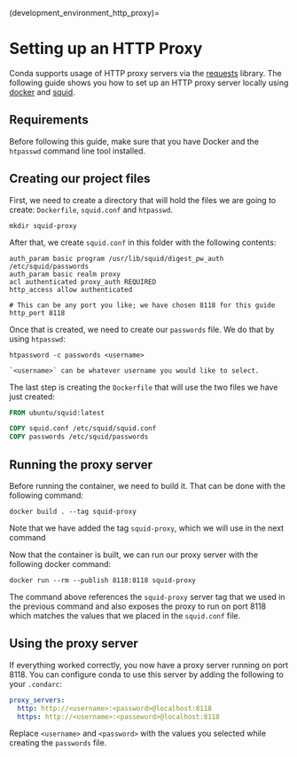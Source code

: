 (development_environment_http_proxy)=
# Setting up an HTTP Proxy

Conda supports usage of HTTP proxy servers via the [requests](https://docs.python-requests.org)
library. The following guide shows you how to set up an HTTP proxy server locally using
[docker](https://www.docker.com/) and [squid](http://www.squid-cache.org/).

## Requirements

Before following this guide, make sure that you have Docker and the `htpasswd` command
line tool installed.


## Creating our project files

First, we need to create a directory that will hold the files we are going to create:
`Dockerfile`, `squid.conf` and `htpasswd`.

```commandline
mkdir squid-proxy
```

After that, we create `squid.conf` in this folder with the following contents:

```
auth_param basic program /usr/lib/squid/digest_pw_auth /etc/squid/passwords
auth_param basic realm proxy
acl authenticated proxy_auth REQUIRED
http_access allow authenticated

# This can be any port you like; we have chosen 8118 for this guide
http_port 8118
```

Once that is created, we need to create our `passwords` file. We do that by using
`htpasswd`:

```commandline
htpassword -c passwords <username>
```

```{admonition} Note
`<username>` can be whatever username you would like to select.
```

The last step is creating the `Dockerfile` that will use the two files we have just created:

```dockerfile
FROM ubuntu/squid:latest

COPY squid.conf /etc/squid/squid.conf
COPY passwords /etc/squid/passwords
```

## Running the proxy server

Before running the container, we need to build it. That can be done with the following command:

```commandline
docker build . --tag squid-proxy
```

Note that we have added the tag `squid-proxy`, which we will use in the next command

Now that the container is built, we can run our proxy server with the following docker command:

```commandline
docker run --rm --publish 8118:8118 squid-proxy
```

The command above references the `squid-proxy` server tag that we used in the previous command
and also exposes the proxy to run on port 8118 which matches the values that we placed in the
`squid.conf` file.

## Using the proxy server

If everything worked correctly, you now have a proxy server running on port 8118. You can configure
conda to use this server by adding the following to your `.condarc`:

```yaml
proxy_servers:
  http: http://<username>:<password>@localhost:8118
  https: http://<username>:<passeword>@localhost:8118
```

Replace `<username>` and `<password>` with the values you selected while creating the `passwords` file.
